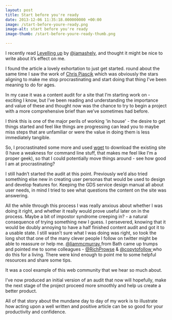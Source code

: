 ```yaml
---
layout: post
title: Start before you're ready
date: 2013-12-06 11:35:18.000000000 +00:00
image: /start-before-youre-ready.png
image-alt: start before you're ready
image-thumb: /start-before-youre-ready-thumb.png

---
```


<p>I recently read <a href="http://24ways.org/2013/levelling-up/">Levelling up</a> by <a href="https://twitter.com/iamashley">@iamashely</a>, and thought it might be nice to write about it&#8217;s effect on me.</p>

<p>I found the article a lovely exhortation to just get started. round about the same time I saw the work of <a href="http://www.flickr.com/photos/chrispiascik/7981177508/">Chris Piascik</a> which was obviously the stars aligning to make me stop procrastinating and start doing that thing I&#8217;ve been meaning to do for ages.</p>

<p>In my case it was a content audit for a site that I&#8217;m starting work on - exciting I know, but I&#8217;ve been reading and understanding the importance and value of these and thought now was the chance to try to begin a project with a more comprehensive brief than we&#8217;ve sometimes had before. </p>

<p>I think this is one of the major perils of working 'in house' - the desire to get things started and feel like things are progressing can lead you to maybe miss steps that are unfamiliar or were the value in doing them is less immediately tangible.</p>

<p>So, I procrastinated some more and used <a href="http://en.wikipedia.org/wiki/Wget">wget</a> to download the existing site (I have a weakness for command line stuff, that makes me feel like I&#8217;m a proper geek), so that I could potentially move things around - see how good I am at procrastinating? </p>

<p>I still hadn&#8217;t started the audit at this point. Previously we&#8217;d also tried something else new in creating user personas that would be used to design and develop features for. Keeping the GDS service design manual all about user needs, in mind I tried to see what questions the content on the site was answering.</p>

<p>All the while through this process I was really anxious about whether I was doing it right, and whether it really would prove useful later on in the process. Maybe a bit of impostor syndrome creeping in? - a natural consequence of trying something new I guess. I persevered, knowing that it would be doubly annoying to have a half finished content audit and got it to a usable state. I still wasn&#8217;t sure what I was doing was right, so took the long shot that one of the many clever people I follow on twitter might be able to reassure or help me. <a href="https://twitter.com/liammcmurray">@liammcmurray </a>from Bath came up trumps and pointed me to some colleagues - <a href="https://twitter.com/RichProwse">@RichProwse</a> &amp; <a href="https://twitter.com/copytofollow">@copytofollow </a>who do this for a living. There were kind enough to point me to some helpful resources and share some tips.</p>

<p>It was a cool example of this web community that we hear so much about.</p>

<p>I&#8217;ve now produced an initial version of an audit that now will hopefully, make the next stage of the project proceed more smoothly and help us create a better product.</p>

<p>All of that story about the mundane day to day of my work is to illustrate how acting upon a well written and positive article can be so good for your productivity and confidence.</p>
